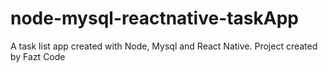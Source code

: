 # node-mysql-reactnative-taskApp
A task list app created with Node, Mysql and React Native. Project created by Fazt Code
